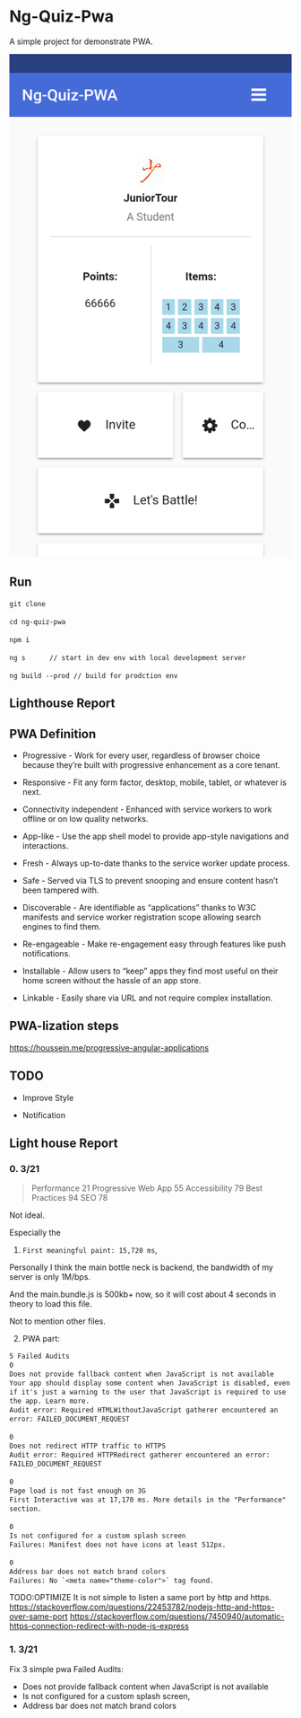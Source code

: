 # Ng-Quiz-Pwa

A simple project for demonstrate PWA.

![demo](https://raw.githubusercontent.com/JuniorTour/ng-quiz-pwa/master/notes/ng-quiz-pwa-demo-1.png)


## Run

```
git clone 

cd ng-quiz-pwa

npm i

ng s      // start in dev env with local development server

ng build --prod // build for prodction env
```


## Lighthouse Report


## PWA Definition

- Progressive - Work for every user, regardless of browser choice because they’re built with progressive enhancement as a core tenant.

- Responsive - Fit any form factor, desktop, mobile, tablet, or whatever is next.
  
-  Connectivity independent - Enhanced with service workers to work offline or on low quality networks.
  
- App-like - Use the app shell model to provide app-style navigations and interactions.
 
- Fresh - Always up-to-date thanks to the service worker update process.
  
 - Safe - Served via TLS to prevent snooping and ensure content hasn’t been tampered with.
  
 - Discoverable - Are identifiable as “applications” thanks to W3C manifests and service worker registration scope allowing search engines to find them.
  
 - Re-engageable - Make re-engagement easy through features like push notifications.
  
 - Installable - Allow users to “keep” apps they find most useful on their home screen without the hassle of an app store.
  
 - Linkable - Easily share via URL and not require complex installation.


## PWA-lization steps

https://houssein.me/progressive-angular-applications



## TODO

- Improve Style

- Notification 


## Light house Report

### 0. 3/21

> Performance 21
> Progressive Web App 55
> Accessibility 79
> Best Practices 94
> SEO 78

Not ideal.

Especially the 

1. `First meaningful paint: 15,720 ms`, 

Personally I think the main bottle neck is backend, the bandwidth of my server is only 1M/bps.

And the main.bundle.js is 500kb+ now, so it will cost about 4 seconds in theory to load this file.

Not to mention other files.


2. PWA part: 
```
5 Failed Audits
0
Does not provide fallback content when JavaScript is not available
Your app should display some content when JavaScript is disabled, even if it's just a warning to the user that JavaScript is required to use the app. Learn more.
Audit error: Required HTMLWithoutJavaScript gatherer encountered an error: FAILED_DOCUMENT_REQUEST

0
Does not redirect HTTP traffic to HTTPS
Audit error: Required HTTPRedirect gatherer encountered an error: FAILED_DOCUMENT_REQUEST

0
Page load is not fast enough on 3G
First Interactive was at 17,170 ms. More details in the "Performance" section.

0
Is not configured for a custom splash screen
Failures: Manifest does not have icons at least 512px.

0
Address bar does not match brand colors
Failures: No `<meta name="theme-color">` tag found.
```


 TODO:OPTIMIZE It is not simple to listen a same port by http and https.
 https://stackoverflow.com/questions/22453782/nodejs-http-and-https-over-same-port
 https://stackoverflow.com/questions/7450940/automatic-https-connection-redirect-with-node-js-express

### 1. 3/21

Fix 3 simple pwa Failed Audits:

- Does not provide fallback content when JavaScript is not available
- Is not configured for a custom splash screen,
- Address bar does not match brand colors
